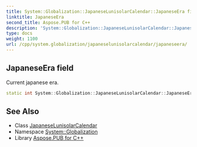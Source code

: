 ```yaml
---
title: System::Globalization::JapaneseLunisolarCalendar::JapaneseEra field
linktitle: JapaneseEra
second_title: Aspose.PUB for C++
description: 'System::Globalization::JapaneseLunisolarCalendar::JapaneseEra field. Current japanese era in C++.'
type: docs
weight: 1100
url: /cpp/system.globalization/japaneselunisolarcalendar/japaneseera/
---
```

## JapaneseEra field


Current japanese era.

```cpp
static int System::Globalization::JapaneseLunisolarCalendar::JapaneseEra
```

## See Also

* Class [JapaneseLunisolarCalendar](../)
* Namespace [System::Globalization](../../)
* Library [Aspose.PUB for C++](../../../)
